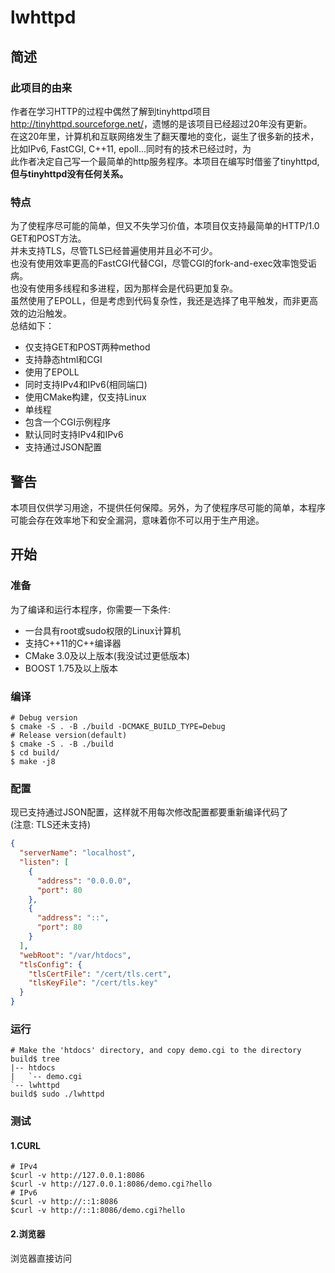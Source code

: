 # lwhttpd
## 简述
### 此项目的由来
作者在学习HTTP的过程中偶然了解到tinyhttpd项目<http://tinyhttpd.sourceforge.net/>，遗憾的是该项目已经超过20年没有更新。  
在这20年里，计算机和互联网络发生了翻天覆地的变化，诞生了很多新的技术，比如IPv6, FastCGI, C++11, epoll...同时有的技术已经过时，为  
此作者决定自己写一个最简单的http服务程序。本项目在编写时借鉴了tinyhttpd, **但与tinyhttpd没有任何关系。**
### 特点
为了使程序尽可能的简单，但又不失学习价值，本项目仅支持最简单的HTTP/1.0 GET和POST方法。  
并未支持TLS，尽管TLS已经普遍使用并且必不可少。  
也没有使用效率更高的FastCGI代替CGI，尽管CGI的fork-and-exec效率饱受诟病。  
也没有使用多线程和多进程，因为那样会是代码更加复杂。  
虽然使用了EPOLL，但是考虑到代码复杂性，我还是选择了电平触发，而非更高效的边沿触发。  
总结如下：  
- 仅支持GET和POST两种method
- 支持静态html和CGI
- 使用了EPOLL
- 同时支持IPv4和IPv6(相同端口)
- 使用CMake构建，仅支持Linux
- 单线程
- 包含一个CGI示例程序
- 默认同时支持IPv4和IPv6
- 支持通过JSON配置
## 警告
本项目仅供学习用途，不提供任何保障。另外，为了使程序尽可能的简单，本程序可能会存在效率地下和安全漏洞，意味着你不可以用于生产用途。  
## 开始
### 准备
为了编译和运行本程序，你需要一下条件:  
- 一台具有root或sudo权限的Linux计算机
- 支持C++11的C++编译器
- CMake 3.0及以上版本(我没试过更低版本)
- BOOST 1.75及以上版本
### 编译
```shell script
# Debug version
$ cmake -S . -B ./build -DCMAKE_BUILD_TYPE=Debug
# Release version(default)
$ cmake -S . -B ./build
$ cd build/
$ make -j8
```
### 配置
现已支持通过JSON配置，这样就不用每次修改配置都要重新编译代码了  
(注意: TLS还未支持)
```json
{
  "serverName": "localhost",
  "listen": [
	{
	  "address": "0.0.0.0",
	  "port": 80
	},
	{
	  "address": "::",
	  "port": 80
	}
  ],
  "webRoot": "/var/htdocs",
  "tlsConfig": {
	"tlsCertFile": "/cert/tls.cert",
	"tlsKeyFile": "/cert/tls.key"
  }
}
```
### 运行
```shell script
# Make the 'htdocs' directory, and copy demo.cgi to the directory
build$ tree
|-- htdocs
|   `-- demo.cgi
`-- lwhttpd
build$ sudo ./lwhttpd
```
### 测试
#### 1.CURL
```shell script
# IPv4
$curl -v http://127.0.0.1:8086
$curl -v http://127.0.0.1:8086/demo.cgi?hello
# IPv6
$curl -v http://::1:8086
$curl -v http://::1:8086/demo.cgi?hello
```
#### 2.浏览器
浏览器直接访问

